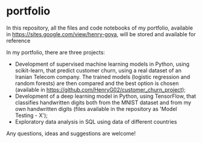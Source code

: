 # portfolio
In this repository, all the files and code notebooks of my portfolio, available in https://sites.google.com/view/henry-goya, will be stored and available for reference

In my portfolio, there are three projects: 
- Development of supervised machine learning models in Python, using scikit-learn, that predict customer churn, using a real dataset of an Iranian Telecom company. The trained models (logistic regression and random forests) are then compared and the best option is chosen (available in https://github.com/HenryG02/customer_churn_project);
- Development of a deep learning model in Python, using TensorFlow, that classifies handwritten digits both from the MNIST dataset and from my own handwritten digits (files available in the repository as 'Model Testing - X');
- Exploratory data analysis in SQL using data of different countries

Any questions, ideas and suggestions are welcome!
